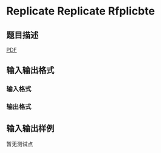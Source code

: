 # Replicate Replicate Rfplicbte

## 题目描述

[problemUrl]: https://uva.onlinejudge.org/index.php?option=com_onlinejudge&Itemid=8&category=859&page=show_problem&problem=5112

[PDF](https://uva.onlinejudge.org/external/17/p1755.pdf)

## 输入输出格式

### 输入格式

### 输出格式

## 输入输出样例

暂无测试点

